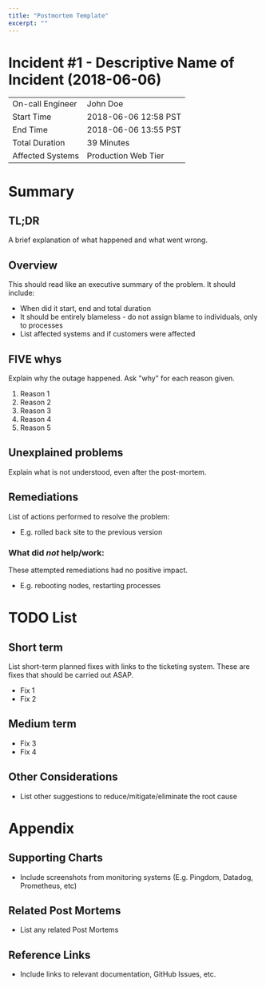 ```yaml
---
title: "Postmortem Template"
excerpt: ""
---
```

# Incident #1 - Descriptive Name of Incident (2018-06-06)

|||
|------|------|
|On-call Engineer|John Doe|
|Start Time|2018-06-06 12:58 PST|
|End Time|2018-06-06 13:55 PST|
|Total Duration|39 Minutes|
|Affected Systems|Production Web Tier|

# Summary

## TL;DR

A brief explanation of what happened and what went wrong. 

## Overview

This should read like an executive summary of the problem. It should include:
* When did it start, end and total duration
* It should be entirely blameless - do not assign blame to individuals, only to processes
* List affected systems and if customers were affected

## FIVE whys

Explain why the outage happened. Ask "why" for each reason given.

1. Reason 1
2. Reason 2
3. Reason 3
4. Reason 4
5. Reason 5

## Unexplained problems

Explain what is not understood, even after the post-mortem.

## Remediations

List of actions performed to resolve the problem:

* E.g. rolled back site to the previous version

### What did *not* help/work:

These attempted remediations had no positive impact.

* E.g. rebooting nodes, restarting processes

# TODO List

## Short term

List short-term planned fixes with links to the ticketing system. These are fixes that should be carried out ASAP.

* Fix 1
* Fix 2
    
## Medium term

* Fix 3
* Fix 4

## Other Considerations

* List other suggestions to reduce/mitigate/eliminate the root cause


# Appendix

## Supporting Charts 

* Include screenshots from monitoring systems (E.g. Pingdom, Datadog, Prometheus, etc)

## Related Post Mortems

* List any related Post Mortems

## Reference Links
* Include links to relevant documentation, GitHub Issues, etc.